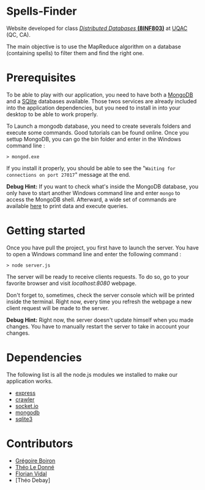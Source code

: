 # Spells-Finder
Website developed for class [*Distributed Databases* **(8INF803)**](http://cours.uqac.ca/8INF803) at [UQAC](https://uqac.ca) (QC, CA).

The main objective is to use the MapReduce algorithm on a database (containing spells) to filter them and find the right one.

# Prerequisites

To be able to play with our application, you need to have both a [MongoDB](https://www.mongodb.com/) and a [SQlite](https://www.sqlite.org//index.html) databases available. Those twos services are already included into the application dependencies, but you need to install in into your desktop to be able to work properly.

To Launch a mongodb database, you need to create severals folders and execute some commands. Good tutorials can be found online. Once you settup MongoDB, you can go the bin folder and enter in the Windows command line :

`> mongod.exe`

If you install it properly, you should be able to see the "`Waiting for connections on port 27017`" message at the end.

**Debug Hint:** If you want to check what's inside the MongoDB database, you only have to start another Windows command line and enter `mongo` to access the MongoDB shell. Afterward, a wide set of commands are available [here](https://docs.mongodb.com/v3.0/tutorial/getting-started-with-the-mongo-shell/) to print data and execute queries.

# Getting started
Once you have pull the project, you first have to launch the server.
You have to open a Windows command line and enter the following command :

`> node server.js`

The server will be ready to receive clients requests. To do so, go to your favorite browser and visit *localhost:8080* webpage.

Don't forget to, sometimes, check the server console which will be printed inside the terminal. Right now, every time you refresh the webpage a new client request will be made to the server.

**Debug Hint:** Right now, the server doesn't update himself when you made changes. You have to manually restart the server to take in account your changes.

# Dependencies
The following list is all the node.js modules we installed to make our application works.
* [express](https://npmjs.com/package/express)
* [crawler](https://npmjs.com/package/crawler)
* [socket.io](https://npmjs.com:package/socket.io)
* [mongodb](https://www.npmjs.com/package/mongodb)
* [sqlite3](https://www.npmjs.com/package/sqlite3)

# Contributors
* [Grégoire Boiron](https://github.com/Graygzou)
* [Théo Le Donné](https://github.com/Theo-Le-Donne)
* [Florian Vidal](https://github.com/FlorianVidal66)
* [Théo Debay]
